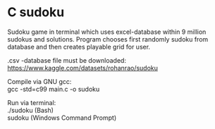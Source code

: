 # C sudoku

Sudoku game in terminal which uses excel-database within 9 million sudokus and solutions. Program chooses first randomly sudoku from database and then creates playable grid for user.

.csv -database file must be downloaded:
https://www.kaggle.com/datasets/rohanrao/sudoku

Compile via GNU gcc:  
gcc -std=c99 main.c -o sudoku

Run via terminal:   
./sudoku        (Bash)    
sudoku          (Windows Command Prompt)
